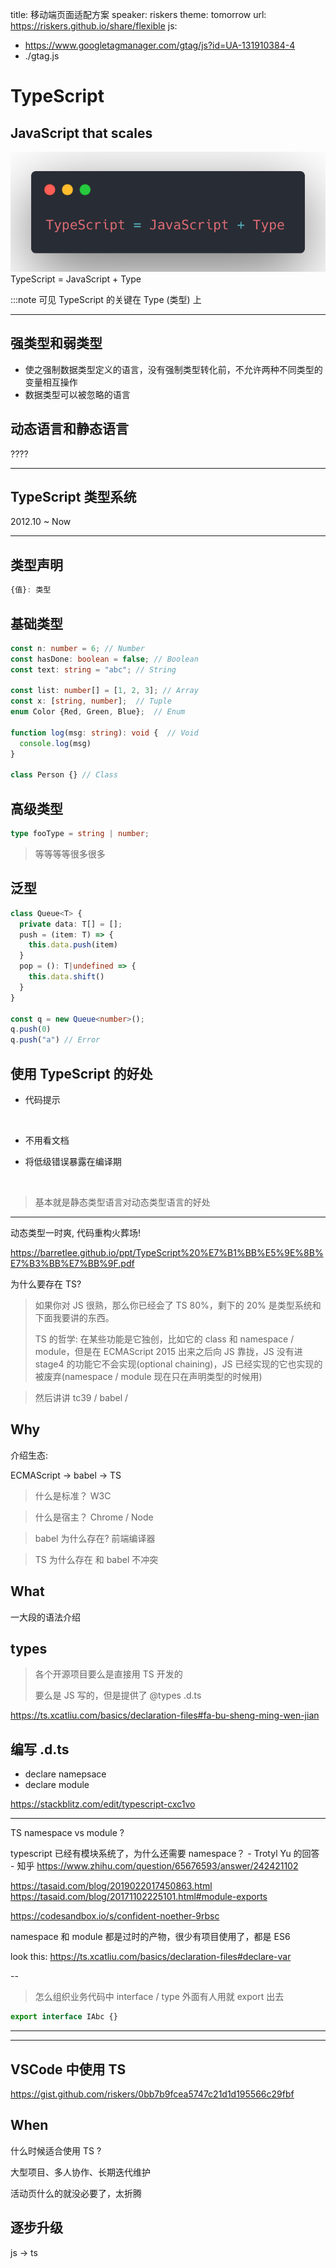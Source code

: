 title: 移动端页面适配方案
speaker: riskers
theme: tomorrow
url: https://riskers.github.io/share/flexible
js:

- https://www.googletagmanager.com/gtag/js?id=UA-131910384-4
- ./gtag.js

<slide :class="aligncenter">

# TypeScript

## JavaScript that scales

![](./img/logo.png)TypeScript = JavaScript + Type

:::note
可见 TypeScript 的关键在 Type (类型) 上

------

<slide>

## 强类型和弱类型

* 使之强制数据类型定义的语言，没有强制类型转化前，不允许两种不同类型的变量相互操作
* 数据类型可以被忽略的语言

<slide>

## 动态语言和静态语言

????

------

<slide>

## TypeScript 类型系统

2012.10 ~ Now

-----

<slide>

## 类型声明

```ts
{值}: 类型
```

## 基础类型

```ts
const n: number = 6; // Number
const hasDone: boolean = false; // Boolean
const text: string = "abc"; // String

const list: number[] = [1, 2, 3]; // Array
const x: [string, number];  // Tuple
enum Color {Red, Green, Blue};  // Enum

function log(msg: string): void {  // Void
  console.log(msg)
}

class Person {} // Class
```


## 高级类型

```ts
type fooType = string | number;
```

> 等等等等很多很多

## 泛型

```ts
class Queue<T> {
  private data: T[] = [];
  push = (item: T) => {
    this.data.push(item)
  }
  pop = (): T|undefined => {
    this.data.shift()
  }
}

const q = new Queue<number>();
q.push(0)
q.push("a") // Error
```


## 使用 TypeScript 的好处

* 代码提示

![]()

* 不用看文档

* 将低级错误暴露在编译期


![]()

> 基本就是静态类型语言对动态类型语言的好处

----

动态类型一时爽,
代码重构火葬场!


https://barretlee.github.io/ppt/TypeScript%20%E7%B1%BB%E5%9E%8B%E7%B3%BB%E7%BB%9F.pdf

为什么要存在 TS?

> 如果你对 JS 很熟，那么你已经会了 TS 80%，剩下的 20% 是类型系统和下面我要讲的东西。
>
> TS 的哲学: 在某些功能是它独创，比如它的 class 和 namespace / module，但是在 ECMAScript 2015 出来之后向 JS 靠拢，JS 没有进 stage4 的功能它不会实现(optional chaining)，JS 已经实现的它也实现的被废弃(namespace / module 现在只在声明类型的时候用)

> 然后讲讲 tc39 / babel /

## Why

介绍生态:

ECMAScript -> babel -> TS

> 什么是标准？
> W3C

> 什么是宿主？
> Chrome / Node

> babel 为什么存在?
> 前端编译器

> TS 为什么存在
> 和 babel 不冲突

## What

一大段的语法介绍

## types

> 各个开源项目要么是直接用 TS 开发的
>
> 要么是 JS 写的，但是提供了 @types .d.ts

https://ts.xcatliu.com/basics/declaration-files#fa-bu-sheng-ming-wen-jian

## 编写 .d.ts

- declare namepsace
- declare module

https://stackblitz.com/edit/typescript-cxc1vo

---

TS namespace vs module ?

typescript 已经有模块系统了，为什么还需要 namespace？ - Trotyl Yu 的回答 - 知乎
https://www.zhihu.com/question/65676593/answer/242421102

https://tasaid.com/blog/2019022017450863.html
https://tasaid.com/blog/20171102225101.html#module-exports

https://codesandbox.io/s/confident-noether-9rbsc

namespace 和 module 都是过时的产物，很少有项目使用了，都是 ES6

look this: https://ts.xcatliu.com/basics/declaration-files#declare-var

--

> 怎么组织业务代码中 interface / type
> 外面有人用就 export 出去

```ts
export interface IAbc {}
```

---

---

## VSCode 中使用 TS

https://gist.github.com/riskers/0bb7b9fcea5747c21d1d195566c29fbf

## When

什么时候适合使用 TS ?

大型项目、多人协作、长期迭代维护

活动页什么的就没必要了，太折腾

## 逐步升级

js -> ts
